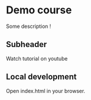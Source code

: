 # Demo course

Some description !

## Subheader

Watch tutorial on youtube

## Local development

Open index.html in your browser. 